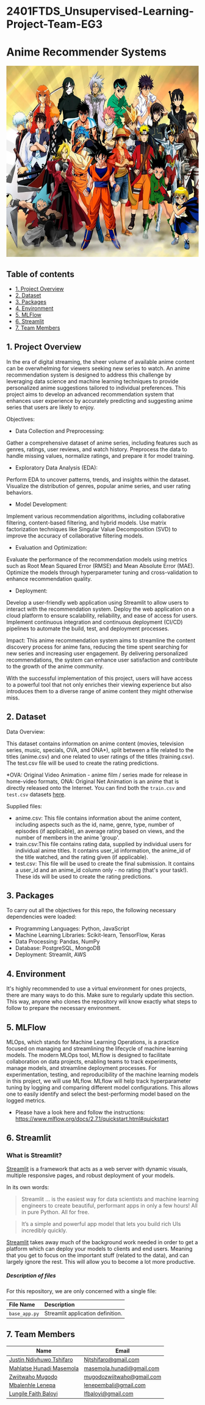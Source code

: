 # 2401FTDS_Unsupervised-Learning-Project-Team-EG3

# Anime Recommender Systems<div id="main image" align="center">
<div id="main image" align="center">
  <img src="https://github.com/justin9503/2401FTDS_Unsupervised-Learning-Project-Team-EG3/blob/main/anime.webp" width="700" height="500" alt=""/>
</div>
 
## Table of contents
* [1. Project Overview](#project-description)
* [2. Dataset](#dataset)
* [3. Packages](#packages)
* [4. Environment](#environment)
* [5. MLFlow](#mlflow)
* [6. Streamlit](#streamlit)
* [7. Team Members](#team-members)

## 1. Project Overview <a class="anchor" id="project-description"></a>

In the era of digital streaming, the sheer volume of available anime content can be overwhelming for viewers seeking new series to watch. An anime recommendation system is designed to address this challenge by leveraging data science and machine learning techniques to provide personalized anime suggestions tailored to individual preferences. This project aims to develop an advanced recommendation system that enhances user experience by accurately predicting and suggesting anime series that users are likely to enjoy.

Objectives:

* Data Collection and Preprocessing:

Gather a comprehensive dataset of anime series, including features such as genres, ratings, user reviews, and watch history.
Preprocess the data to handle missing values, normalize ratings, and prepare it for model training.

* Exploratory Data Analysis (EDA):

Perform EDA to uncover patterns, trends, and insights within the dataset.
Visualize the distribution of genres, popular anime series, and user rating behaviors.

* Model Development:

Implement various recommendation algorithms, including collaborative filtering, content-based filtering, and hybrid models.
Use matrix factorization techniques like Singular Value Decomposition (SVD) to improve the accuracy of collaborative filtering models.

* Evaluation and Optimization:

Evaluate the performance of the recommendation models using metrics such as Root Mean Squared Error (RMSE) and Mean Absolute Error (MAE).
Optimize the models through hyperparameter tuning and cross-validation to enhance recommendation quality.

* Deployment:

Develop a user-friendly web application using Streamlit to allow users to interact with the recommendation system.
Deploy the web application on a cloud platform to ensure scalability, reliability, and ease of access for users.
Implement continuous integration and continuous deployment (CI/CD) pipelines to automate the build, test, and deployment processes.

Impact:
This anime recommendation system aims to streamline the content discovery process for anime fans, reducing the time spent searching for new series and increasing user engagement. By delivering personalized recommendations, the system can enhance user satisfaction and contribute to the growth of the anime community.

With the successful implementation of this project, users will have access to a powerful tool that not only enriches their viewing experience but also introduces them to a diverse range of anime content they might otherwise miss.

## 2. Dataset <a class="anchor" id="dataset"></a>

Data Overview:

This dataset contains information on anime content (movies, television series, music, specials, OVA, and ONA*), split between a file related to the titles (anime.csv) and one related to user ratings of the titles (training.csv). The test.csv file will be used to create the rating predictions.

*OVA: Original Video Animation - anime film / series made for release in home-video formats, ONA: Original Net Animation is an anime that is directly released onto the Internet.
You can find both the `train.csv` and `test.csv` datasets [here](https://www.kaggle.com/competitions/anime-recommender-system-project-2024/data).

Supplied files:
  
- anime.csv: This file contains information about the anime content, including aspects such as the id, name, genre, type, number of episodes (if applicable), an average rating based on views, and the number of members in the anime 'group'.
- train.csv:This file contains rating data, supplied by individual users for individual anime titles. It contains user_id information, the anime_id of the title watched, and the rating given (if applicable).
- test.csv: This file will be used to create the final submission. It contains a user_id and an anime_id column only - no rating (that's your task!). These ids will be used to create the rating predictions.

## 3. Packages <a class="anchor" id="packages"></a>

To carry out all the objectives for this repo, the following necessary dependencies were loaded:

- Programming Languages: Python, JavaScript
- Machine Learning Libraries: Scikit-learn, TensorFlow, Keras
- Data Processing: Pandas, NumPy
- Database: PostgreSQL, MongoDB
- Deployment: Streamlit, AWS

## 4. Environment <a class="anchor" id="environment"></a>

It's highly recommended to use a virtual environment for ones projects, there are many ways to do this. Make sure to regularly update this section. This way, anyone who clones the repository will know exactly what steps to follow to prepare the necessary environment. 

## 5. MLFlow<a class="anchor" id="mlflow"></a>

MLOps, which stands for Machine Learning Operations, is a practice focused on managing and streamlining the lifecycle of machine learning models. The modern MLOps tool, MLflow is designed to facilitate collaboration on data projects, enabling teams to track experiments, manage models, and streamline deployment processes. For experimentation, testing, and reproducibility of the machine learning models in this project, we will use MLflow. MLflow will help track hyperparameter tuning by logging and comparing different model configurations. This allows one to easily identify and select the best-performing model based on the logged metrics.

- Please have a look here and follow the instructions: https://www.mlflow.org/docs/2.7.1/quickstart.html#quickstart

## 6. Streamlit<a class="anchor" id="streamlit"></a>

### What is Streamlit?

[Streamlit](https://www.streamlit.io/)  is a framework that acts as a web server with dynamic visuals, multiple responsive pages, and robust deployment of your models.

In its own words:
> Streamlit ... is the easiest way for data scientists and machine learning engineers to create beautiful, performant apps in only a few hours!  All in pure Python. All for free.

> It’s a simple and powerful app model that lets you build rich UIs incredibly quickly.

[Streamlit](https://www.streamlit.io/)  takes away much of the background work needed in order to get a platform which can deploy your models to clients and end users. Meaning that you get to focus on the important stuff (related to the data), and can largely ignore the rest. This will allow you to become a lot more productive.  

##### Description of files

For this repository, we are only concerned with a single file:

| File Name              | Description                       |
| :--------------------- | :--------------------             |
| `base_app.py`          | Streamlit application definition. |


## 7. Team Members<a class="anchor" id="team-members"></a>

| Name                                                                                        |  Email              
|---------------------------------------------------------------------------------------------|--------------------             
| [Justin Ndivhuwo Tshifaro](https://github.com/justin9503)                                                | Njtshifaro@gmail.com
| [Mahlatse Hunadi Masemola](https://github.com/MahlatseMasemola)                                                                                  | masemola.hunadi@gmail.com
| [Zwiitwaho Mugodo](https://github.com/ZweeteM)                                                                            | mugodozwiitwaho@gmail.com
| [Mbalenhle Lenepa](https://github.com/Mbali0901's)                                                | lenepembali@gmail.com
| [Lungile Faith Baloyi](https://github.com/LFBaloyi19)                                       | lfbaloyi@gmail.com

